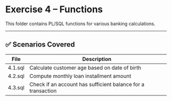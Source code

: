 # Exercise 4 – Functions

This folder contains PL/SQL functions for various banking calculations.

---

## ✅ Scenarios Covered

| File       | Description                                      |
|------------|--------------------------------------------------|
| 4.1.sql    | Calculate customer age based on date of birth |
| 4.2.sql    | Compute monthly loan installment amount |
| 4.3.sql    | Check if an account has sufficient balance for a transaction |